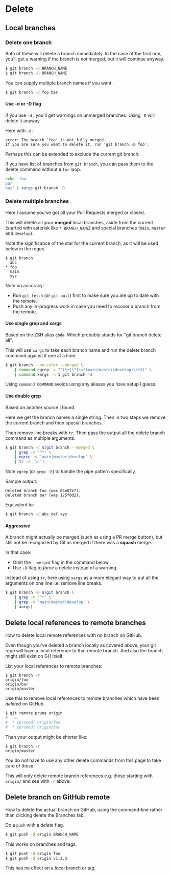 # Delete


## Local branches

### Delete one branch

Both of these will delete a branch immediately. In the case of the first one, you'll get a warning if the branch is not merged, but it will continue anyway.

```sh
$ git branch -d BRANCH_NAME
$ git branch -D BRANCH_NAME
```

You can supply multiple branch names if you want.

```sh
$ git branch -d foo bar
```

#### Use -d or -D flag

If you use `-d` , you'll get warnings on unmerged branches. Using `-D` will delete it anyway.

Here with `-d`:

```
error: The branch 'foo' is not fully merged.
If you are sure you want to delete it, run 'git branch -D foo'.
```

Perhaps this can be extended to exclude the current git branch.

If you have list of branches from `git branch`, you can pass them to the delete command without a `for` loop.

```sh
echo 'foo
bar
baz' | xargs git branch -D
```


### Delete multiple branches

Here I assume you've got all your Pull Requests merged or closed.
    
This will delete all your **merged** local branches, aside from the current (started with asterisk like `* BRANCH_NAME`) and special branches (`main`, `master` and `develop`).
        
Note the significance of the star for the current branch, as it will be used below in the regex.

```console
$ git branch
  abc
* foo
  main
  xyz
```

Note on accuracy:

- Run `git fetch` (or `git pull`) first to make sure you are up to date with the remote.
- Push any in-progress work in case you need to recover a branch from the remote.
    
#### Use single grep and xargs
    
Based on the ZSH alias `gbda`. Which probably stands for "git branch delete all".

This will use `xargs` to take each branch name and run the delete branch command against it one at a time.
    
```sh
$ git branch --no-color --merged \
    | command egrep -v "^(\+|\*|\s*(main|master|develop)\s*$)" \
    | command xargs -n 1 git branch -d
```

Using `command COMMAND` avoids using any aliases you have setup I guess.
    
#### Use double grep
    
Based on another source I found.
    
Here we get the branch names a single string. Then in two steps we remove the current branch and then special branches.

Then remove line breaks with `tr`. Then pass the output all the delete branch command as multiple arguments.
    
```sh
$ git branch -d $(git branch --merged \
    | grep -v '^*' \
    | egrep -v 'main|master|develop' \
    | tr -d '\n')
```

Note `egrep` (or `grep -E`) to handle the pipe pattern specifically.
    
Sample output:
    
``` 
Deleted branch foo (was 06e07e7).
Deleted branch bar (was 125f0d2).
```
    
Equivalent to:
    
```sh
$ git branch -d abc def xyz
```
   
#### Aggressive

A branch might actually be merged (such as using a PR merge button), but still not be recognized by Git as merged if there was a **squash** merge. 

In that case:

- Omit the `--merged` flag in the command below.
- Use `-D` flag to _force_ a delete instead of a warning.

Instead of using `tr`, here using `xargs` as a more elegant way to put all the arguments on one line i.e. remove line breaks.

```sh
$ git branch -D $(git branch \
    | grep -v '^*' \
    | grep -v 'main|master|develop' \
    | xargs)
```
    

## Delete local references to remote branches

How to delete local remote references with no branch on GitHub.

Even though you've deleted a branch locally as covered above, your git repo will have a local reference to that remote branch. And also the branch might still exist on GH itself.

List your local references to remote branches:

```console
$ git branch -r
origin/foo
origin/bar
origin/master
```

Use this to remove local references to remote branches which have been _deleted_ on GitHub.

```sh
$ git remote prune origin
#  ...
#  * [pruned] origin/foo
#  * [pruned] origin/bar
```

Then your output might be shorter like:

```console
$ git branch -r
origin/master
```

You do not have to use any other delete commands from this page to take care of those.

This will only delete remote branch references e.g. those starting with `origin/` and see with `-r` above.


## Delete branch on GitHub remote

How to delete the actual branch on GitHub, using the command-line rather than clicking delete the Branches tab.

Do a `push` with a _delete_ flag.

```sh
$ git push -d origin BRANCH_NAME
```

This works on branches and tags.

```sh
$ git push -d origin foo
$ git push -d origin v1.2.3
```

This has _no_ effect on a local branch or tag.

